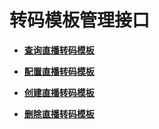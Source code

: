 # 转码模板管理接口<a name="live_03_0005"></a>

-   **[查询直播转码模板](查询直播转码模板.md)**  

-   **[配置直播转码模板](配置直播转码模板.md)**  

-   **[创建直播转码模板](创建直播转码模板.md)**  

-   **[删除直播转码模板](删除直播转码模板.md)**  


